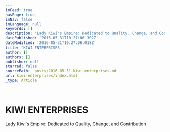 ```yaml
---
inFeed: true
hasPage: true
inNav: false
inLanguage: null
keywords: []
description: "Lady Kiwi's Empire: Dedicated to Quality, Change, and Contribution"
datePublished: '2016-05-31T10:27:06.302Z'
dateModified: '2016-05-31T10:27:06.018Z'
title: 'KIWI ENTERPRISES '
author: []
authors: []
publisher: null
starred: false
sourcePath: _posts/2016-05-31-kiwi-enterprises.md
url: kiwi-enterprises/index.html
_type: Article

---
```

# KIWI ENTERPRISES

Lady Kiwi's Empire: Dedicated to Quality, Change, and Contribution